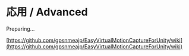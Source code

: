 # 応用 / Advanced
Preparing...

[https://github.com/gpsnmeajp/EasyVirtualMotionCaptureForUnity/wiki](https://github.com/gpsnmeajp/EasyVirtualMotionCaptureForUnity/wiki)